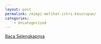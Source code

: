 ```yaml
---
layout: post
permalink: /mimpi-melihat-istri-kesurupan/
categories:
    - Uncategorized
---
```


[Baca Selengkapnya](/08)